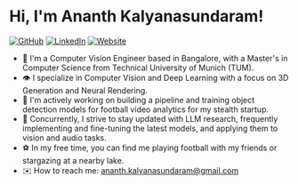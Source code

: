 # Hi, I'm Ananth Kalyanasundaram!

[![GitHub](https://img.shields.io/badge/GitHub-100000?style=for-the-badge&logo=github&logoColor=white)](https://github.com/AnanthK1998) [![LinkedIn](https://img.shields.io/badge/LinkedIn-0077B5?style=for-the-badge&logo=linkedin&logoColor=white)](https://www.linkedin.com/in/ananth2603/) [![Website](https://img.shields.io/badge/Website-0077?style=for-the-badge&logo=linkedin&logoColor=white)](https://www.linkedin.com/in/ananth2603/)

* 👋 I'm a Computer Vision Engineer based in Bangalore, with a Master's in Computer Science from Technical University of Munich (TUM).
* 👁️ I specialize in Computer Vision and Deep Learning with a focus on 3D Generation and Neural Rendering.
* 🚀 I'm actively working on building a pipeline and training object detection models for football video analytics for my stealth startup.
* 🧠 Concurrently, I strive to stay updated with LLM research, frequently implementing and fine-tuning the latest models, and applying them to vision and audio tasks.
* ⚽️ In my free time, you can find me playing football with my friends or stargazing at a nearby lake.
* ✉️ How to reach me: ananth.kalyanasundaram@gmail.com
